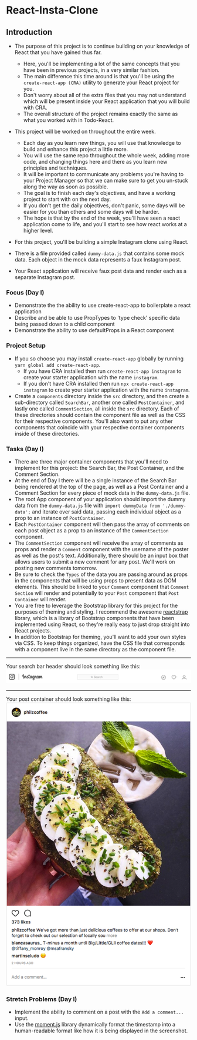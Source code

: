 # React-Insta-Clone

## Introduction

- The purpose of this project is to continue building on your knowledge of React that you have gained thus far.

  - Here, you'll be implementing a lot of the same concepts that you have been in previous projects, in a very similar fashion.
  - The main difference this time around is that you'll be using the `create-react-app (CRA)` utility to generate your React project for you.
  - Don't worry about all of the extra files that you may not understand which will be present inside your React application that you will build with CRA.
  - The overall structure of the project remains exactly the same as what you worked with in Todo-React.

- This project will be worked on throughout the entire week.

  - Each day as you learn new things, you will use that knowledge to build and enhance this project a little more.
  - You will use the same repo throughout the whole week, adding more code, and changing things here and there as you learn new principles and techniques.
  - It will be important to communicate any problems you're having to your Project Manager so that we can make sure to get you un-stuck along the way as soon as possible.
  - The goal is to finish each day's objectives, and have a working project to start with on the next day.
  - If you don't get the daily objectives, don't panic, some days will be easier for you than others and some days will be harder.
  - The hope is that by the end of the week, you'll have seen a react application come to life, and you'll start to see how react works at a higher level.

- For this project, you'll be building a simple Instagram clone using React.
- There is a file provided called `dummy-data.js` that contains some mock data. Each object in the mock data represents a faux Instagram post.
- Your React application will receive faux post data and render each as a separate Instagram post.

<!-- ## Day I -->

### Focus (Day I)

- Demonstrate the the ability to use create-react-app to boilerplate a react application
- Describe and be able to use PropTypes to 'type check' specific data being passed down to a child component
- Demonstrate the ability to use defaultProps in a React component

### Project Setup

- If you so choose you may install `create-react-app` globally by running `yarn global add create-react-app`.
  - If you have CRA installed then run `create-react-app instagram` to create your starter application with the name `instagram`.
  - If you don't have CRA installed then run `npx create-react-app instagram` to create your starter application with the name `instagram`.
- Create a `components` directory inside the `src` directory, and then create a sub-directory called `SearchBar`, another one called `PostContainer`, and lastly one called `CommentSection`, all inside the `src` directory. Each of these directories should contain the component file as well as the CSS for their respective components. You'll also want to put any other components that coincide with your respective container components inside of these directories.

### Tasks (Day I)

- There are three major container components that you'll need to implement for this project: the Search Bar, the Post Container, and the Comment Section.
- At the end of Day I there will be a single instance of the Search Bar being rendered at the top of the page, as well as a Post Container and a Comment Section for every piece of mock data in the `dummy-data.js` file.
- The root App component of your application should import the dummy data from the `dummy-data.js` file with `import dummyData from './dummy-data';` and iterate over said data, passing each individual object as a prop to an instance of `PostContainer`.
- Each `PostContainer` component will then pass the array of comments on each post object as a prop to an instance of the `CommentSection` component.
- The `CommentSection` component will receive the array of comments as props and render a `Comment` component with the username of the poster as well as the post's text. Additionally, there should be an input box that allows users to submit a new comment for any post. We'll work on posting new comments tomorrow.
- Be sure to check the `Types` of the data you are passing around as props in the components that will be using props to present data as DOM elements. This should be linked to your `Comment` component that `Comment Section` will render and potentially to your `Post` component that `Post Container` will render.
- You are free to leverage the Bootstrap library for this project for the purposes of theming and styling. I recommend the awesome [reactstrap](https://reactstrap.github.io/) library, which is a library of Bootstrap components that have been implemented using React, so they're really easy to just drop straight into React projects.
- In addition to Bootstrap for theming, you'll want to add your own styles via CSS. To keep things organized, have the CSS file that corresponds with a component live in the same directory as the component file.

---

Your search bar header should look something like this:
![search bar](/assets/ig_search_bar.png)

---

Your post container should look something like this:
![insta post](/assets/ig_post.png)

### Stretch Problems (Day I)

- Implement the ability to comment on a post with the `Add a comment...` input.
- Use the [moment.js](https://momentjs.com/) library dynamically format the timestamp into a human-readable format like how it is being displayed in the screenshot.
